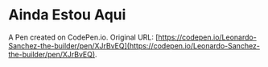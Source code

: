 # Ainda Estou Aqui

A Pen created on CodePen.io. Original URL: [https://codepen.io/Leonardo-Sanchez-the-builder/pen/XJrBvEQ](https://codepen.io/Leonardo-Sanchez-the-builder/pen/XJrBvEQ).

